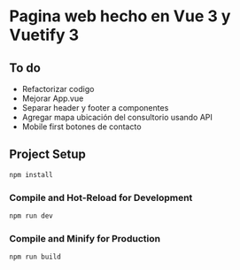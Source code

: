 # Pagina web hecho en Vue 3 y Vuetify 3

## To do

- Refactorizar codigo
- Mejorar App.vue
- Separar header y footer a componentes
- Agregar mapa ubicación del consultorio usando API
- Mobile first botones de contacto

## Project Setup

```sh
npm install
```

### Compile and Hot-Reload for Development

```sh
npm run dev
```

### Compile and Minify for Production

```sh
npm run build
```
